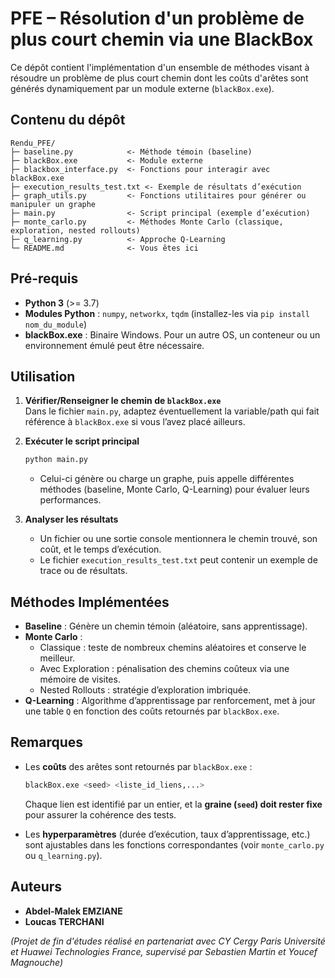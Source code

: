 # PFE – Résolution d'un problème de plus court chemin via une BlackBox

Ce dépôt contient l'implémentation d'un ensemble de méthodes visant à résoudre un problème de plus court chemin dont les coûts d'arêtes sont générés dynamiquement par un module externe (`blackBox.exe`).

## Contenu du dépôt

```
Rendu_PFE/
├─ baseline.py            <- Méthode témoin (baseline) 
├─ blackBox.exe           <- Module externe
├─ blackbox_interface.py  <- Fonctions pour interagir avec blackBox.exe 
├─ execution_results_test.txt <- Exemple de résultats d’exécution
├─ graph_utils.py         <- Fonctions utilitaires pour générer ou manipuler un graphe
├─ main.py                <- Script principal (exemple d’exécution)
├─ monte_carlo.py         <- Méthodes Monte Carlo (classique, exploration, nested rollouts)
├─ q_learning.py          <- Approche Q-Learning 
└─ README.md              <- Vous êtes ici
```

## Pré-requis

- **Python 3** (>= 3.7)
- **Modules Python** : `numpy`, `networkx`, `tqdm` (installez-les via `pip install nom_du_module`)
- **blackBox.exe** : Binaire Windows. Pour un autre OS, un conteneur ou un environnement émulé peut être nécessaire.

## Utilisation

1. **Vérifier/Renseigner le chemin de `blackBox.exe`**  
   Dans le fichier `main.py`, adaptez éventuellement la variable/path qui fait référence à `blackBox.exe` si vous l’avez placé ailleurs.

2. **Exécuter le script principal**  
   ```bash
   python main.py
   ```
   - Celui-ci génère ou charge un graphe, puis appelle différentes méthodes (baseline, Monte Carlo, Q-Learning) pour évaluer leurs performances.

3. **Analyser les résultats**  
   - Un fichier ou une sortie console mentionnera le chemin trouvé, son coût, et le temps d’exécution.  
   - Le fichier `execution_results_test.txt` peut contenir un exemple de trace ou de résultats.

## Méthodes Implémentées

- **Baseline** : Génère un chemin témoin (aléatoire, sans apprentissage).  
- **Monte Carlo** :  
  - Classique : teste de nombreux chemins aléatoires et conserve le meilleur.  
  - Avec Exploration : pénalisation des chemins coûteux via une mémoire de visites.  
  - Nested Rollouts : stratégie d’exploration imbriquée.  
- **Q-Learning** : Algorithme d’apprentissage par renforcement, met à jour une table `Q` en fonction des coûts retournés par `blackBox.exe`.

## Remarques

- Les **coûts** des arêtes sont retournés par `blackBox.exe` :  
  ```bash
  blackBox.exe <seed> <liste_id_liens,...>
  ```
  Chaque lien est identifié par un entier, et la **graine (`seed`) doit rester fixe** pour assurer la cohérence des tests.

- Les **hyperparamètres** (durée d’exécution, taux d’apprentissage, etc.) sont ajustables dans les fonctions correspondantes (voir `monte_carlo.py` ou `q_learning.py`).

## Auteurs

- **Abdel-Malek EMZIANE**  
- **Loucas TERCHANI**

*(Projet de fin d'études réalisé en partenariat avec CY Cergy Paris Université et Huawei Technologies France, supervisé par Sebastien Martin et Youcef Magnouche)*
